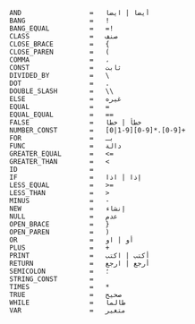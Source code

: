     AND                 =   أيضا | ايضا
    BANG                =   !
    BANG_EQUAL          =   =!
    CLASS               =   صنف
    CLOSE_BRACE         =   {
    CLOSE_PAREN         =   (
    COMMA               =   ،
    CONST               =   ثابت
    DIVIDED_BY          =   \
    DOT                 =   .
    DOUBLE_SLASH	    =	\\
    ELSE	            =	غيره
    EQUAL               =   =
    EQUAL_EQUAL         =   ==
    FALSE               =   خطأ | خطا
    NUMBER_CONST        =   [0|1-9][0-9]*.[0-9]+
    FOR                 =   بـ
    FUNC                =   دالة
    GREATER_EQUAL       =   <=
    GREATER_THAN        =   <
    ID                  =   
    IF                  =   إذا | اذا
    LESS_EQUAL          =   >=
    LESS_THAN           =   >
    MINUS               =   -
    NEW                 =   إنشاء
    NULL                =   عدم
    OPEN_BRACE          =   }
    OPEN_PAREN          =   )
    OR                  =   أو | او
    PLUS                =   +
    PRINT	            =	أكتب | اكتب
    RETURN              =   أرجع | ارجع
    SEMICOLON           =   ؛
    STRING_CONST        =   
    TIMES               =   *
    TRUE                =   صحيح
    WHILE               =   طالما
    VAR                 =   متغير

